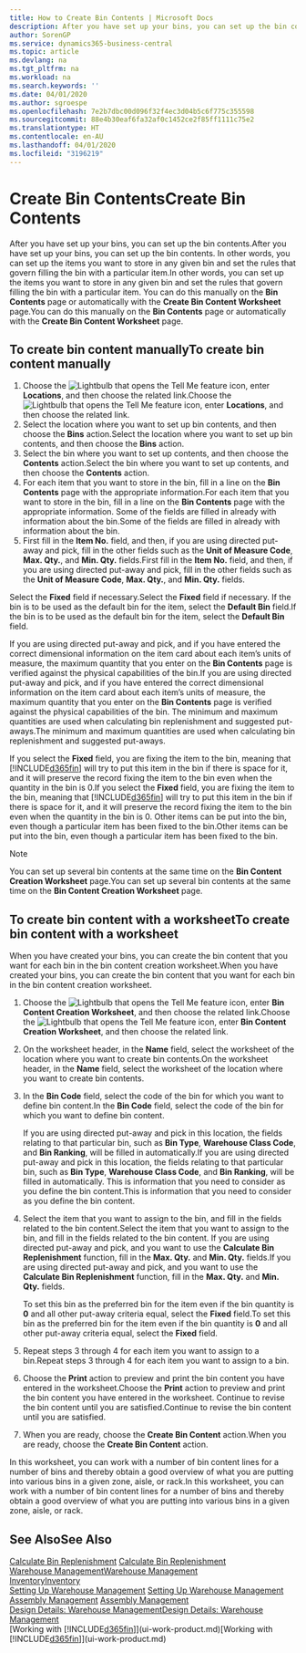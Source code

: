 ```yaml
---
title: How to Create Bin Contents | Microsoft Docs
description: After you have set up your bins, you can set up the bin contents. In other words, you can set up the items you want to store in any given bin and set the rules that govern filling the bin with a particular item.
author: SorenGP
ms.service: dynamics365-business-central
ms.topic: article
ms.devlang: na
ms.tgt_pltfrm: na
ms.workload: na
ms.search.keywords: ''
ms.date: 04/01/2020
ms.author: sgroespe
ms.openlocfilehash: 7e2b7dbc00d096f32f4ec3d04b5c6f775c355598
ms.sourcegitcommit: 88e4b30eaf6fa32af0c1452ce2f85ff1111c75e2
ms.translationtype: HT
ms.contentlocale: en-AU
ms.lasthandoff: 04/01/2020
ms.locfileid: "3196219"
---
```

# <a name="create-bin-contents"></a><span data-ttu-id="dc96e-104">Create Bin Contents</span><span class="sxs-lookup"><span data-stu-id="dc96e-104">Create Bin Contents</span></span>
<span data-ttu-id="dc96e-105">After you have set up your bins, you can set up the bin contents.</span><span class="sxs-lookup"><span data-stu-id="dc96e-105">After you have set up your bins, you can set up the bin contents.</span></span> <span data-ttu-id="dc96e-106">In other words, you can set up the items you want to store in any given bin and set the rules that govern filling the bin with a particular item.</span><span class="sxs-lookup"><span data-stu-id="dc96e-106">In other words, you can set up the items you want to store in any given bin and set the rules that govern filling the bin with a particular item.</span></span> <span data-ttu-id="dc96e-107">You can do this manually on the **Bin Contents** page or automatically with the **Create Bin Content Worksheet** page.</span><span class="sxs-lookup"><span data-stu-id="dc96e-107">You can do this manually on the **Bin Contents** page or automatically with the **Create Bin Content Worksheet** page.</span></span>

## <a name="to-create-bin-content-manually"></a><span data-ttu-id="dc96e-108">To create bin content manually</span><span class="sxs-lookup"><span data-stu-id="dc96e-108">To create bin content manually</span></span>  
1.  <span data-ttu-id="dc96e-109">Choose the ![Lightbulb that opens the Tell Me feature](media/ui-search/search_small.png "Tell me what you want to do") icon, enter **Locations**, and then choose the related link.</span><span class="sxs-lookup"><span data-stu-id="dc96e-109">Choose the ![Lightbulb that opens the Tell Me feature](media/ui-search/search_small.png "Tell me what you want to do") icon, enter **Locations**, and then choose the related link.</span></span>  
2.  <span data-ttu-id="dc96e-110">Select the location where you want to set up bin contents,  and then choose the **Bins** action.</span><span class="sxs-lookup"><span data-stu-id="dc96e-110">Select the location where you want to set up bin contents,  and then choose the **Bins** action.</span></span>  
3.  <span data-ttu-id="dc96e-111">Select the bin where you want to set up contents, and then choose the **Contents** action.</span><span class="sxs-lookup"><span data-stu-id="dc96e-111">Select the bin where you want to set up contents, and then choose the **Contents** action.</span></span>  
4.  <span data-ttu-id="dc96e-112">For each item that you want to store in the bin, fill in a line on the **Bin Contents** page with the appropriate information.</span><span class="sxs-lookup"><span data-stu-id="dc96e-112">For each item that you want to store in the bin, fill in a line on the **Bin Contents** page with the appropriate information.</span></span> <span data-ttu-id="dc96e-113">Some of the fields are filled in already with information about the bin.</span><span class="sxs-lookup"><span data-stu-id="dc96e-113">Some of the fields are filled in already with information about the bin.</span></span>  
5.  <span data-ttu-id="dc96e-114">First fill in the **Item No.** field, and then, if you are using directed put-away and pick, fill in the other fields such as the **Unit of Measure Code**, **Max. Qty.**, and **Min. Qty.** fields.</span><span class="sxs-lookup"><span data-stu-id="dc96e-114">First fill in the **Item No.** field, and then, if you are using directed put-away and pick, fill in the other fields such as the **Unit of Measure Code**, **Max. Qty.**, and **Min. Qty.** fields.</span></span>  

<span data-ttu-id="dc96e-115">Select the **Fixed** field if necessary.</span><span class="sxs-lookup"><span data-stu-id="dc96e-115">Select the **Fixed** field if necessary.</span></span> <span data-ttu-id="dc96e-116">If the bin is to be used as the default bin for the item, select the **Default Bin** field.</span><span class="sxs-lookup"><span data-stu-id="dc96e-116">If the bin is to be used as the default bin for the item, select the **Default Bin** field.</span></span>  

<span data-ttu-id="dc96e-117">If you are using directed put-away and pick, and if you have entered the correct dimensional information on the item card about each item’s units of measure, the maximum quantity that you enter on the **Bin Contents** page is verified against the physical capabilities of the bin.</span><span class="sxs-lookup"><span data-stu-id="dc96e-117">If you are using directed put-away and pick, and if you have entered the correct dimensional information on the item card about each item’s units of measure, the maximum quantity that you enter on the **Bin Contents** page is verified against the physical capabilities of the bin.</span></span> <span data-ttu-id="dc96e-118">The minimum and maximum quantities are used when calculating bin replenishment and suggested put-aways.</span><span class="sxs-lookup"><span data-stu-id="dc96e-118">The minimum and maximum quantities are used when calculating bin replenishment and suggested put-aways.</span></span>  

<span data-ttu-id="dc96e-119">If you select the **Fixed** field, you are fixing the item to the bin, meaning that [!INCLUDE[d365fin](includes/d365fin_md.md)] will try to put this item in the bin if there is space for it, and it will preserve the record fixing the item to the bin even when the quantity in the bin is 0.</span><span class="sxs-lookup"><span data-stu-id="dc96e-119">If you select the **Fixed** field, you are fixing the item to the bin, meaning that [!INCLUDE[d365fin](includes/d365fin_md.md)] will try to put this item in the bin if there is space for it, and it will preserve the record fixing the item to the bin even when the quantity in the bin is 0.</span></span> <span data-ttu-id="dc96e-120">Other items can be put into the bin, even though a particular item has been fixed to the bin.</span><span class="sxs-lookup"><span data-stu-id="dc96e-120">Other items can be put into the bin, even though a particular item has been fixed to the bin.</span></span>  

> [!NOTE]  
>  <span data-ttu-id="dc96e-121">You can set up several bin contents at the same time on the **Bin Content Creation Worksheet** page.</span><span class="sxs-lookup"><span data-stu-id="dc96e-121">You can set up several bin contents at the same time on the **Bin Content Creation Worksheet** page.</span></span>  

## <a name="to-create-bin-content-with-a-worksheet"></a><span data-ttu-id="dc96e-122">To create bin content with a worksheet</span><span class="sxs-lookup"><span data-stu-id="dc96e-122">To create bin content with a worksheet</span></span>  
<span data-ttu-id="dc96e-123">When you have created your bins, you can create the bin content that you want for each bin in the bin content creation worksheet.</span><span class="sxs-lookup"><span data-stu-id="dc96e-123">When you have created your bins, you can create the bin content that you want for each bin in the bin content creation worksheet.</span></span>

1.  <span data-ttu-id="dc96e-124">Choose the ![Lightbulb that opens the Tell Me feature](media/ui-search/search_small.png "Tell me what you want to do") icon, enter **Bin Content Creation Worksheet**, and then choose the related link.</span><span class="sxs-lookup"><span data-stu-id="dc96e-124">Choose the ![Lightbulb that opens the Tell Me feature](media/ui-search/search_small.png "Tell me what you want to do") icon, enter **Bin Content Creation Worksheet**, and then choose the related link.</span></span>  
2.  <span data-ttu-id="dc96e-125">On the worksheet header, in the **Name** field, select the worksheet of the location where you want to create bin contents.</span><span class="sxs-lookup"><span data-stu-id="dc96e-125">On the worksheet header, in the **Name** field, select the worksheet of the location where you want to create bin contents.</span></span>  
3.  <span data-ttu-id="dc96e-126">In the **Bin Code** field, select the code of the bin for which you want to define bin content.</span><span class="sxs-lookup"><span data-stu-id="dc96e-126">In the **Bin Code** field, select the code of the bin for which you want to define bin content.</span></span>   

    <span data-ttu-id="dc96e-127">If you are using directed put-away and pick in this location, the fields relating to that particular bin, such as **Bin Type**, **Warehouse Class Code**, and **Bin Ranking**, will be filled in automatically.</span><span class="sxs-lookup"><span data-stu-id="dc96e-127">If you are using directed put-away and pick in this location, the fields relating to that particular bin, such as **Bin Type**, **Warehouse Class Code**, and **Bin Ranking**, will be filled in automatically.</span></span> <span data-ttu-id="dc96e-128">This is information that you need to consider as you define the bin content.</span><span class="sxs-lookup"><span data-stu-id="dc96e-128">This is information that you need to consider as you define the bin content.</span></span>  
4.  <span data-ttu-id="dc96e-129">Select the item that you want to assign to the bin, and fill in the fields related to the bin content.</span><span class="sxs-lookup"><span data-stu-id="dc96e-129">Select the item that you want to assign to the bin, and fill in the fields related to the bin content.</span></span> <span data-ttu-id="dc96e-130">If you are using directed put-away and pick, and you want to use the **Calculate Bin Replenishment** function, fill in the **Max. Qty.** and **Min. Qty.** fields.</span><span class="sxs-lookup"><span data-stu-id="dc96e-130">If you are using directed put-away and pick, and you want to use the **Calculate Bin Replenishment** function, fill in the **Max. Qty.** and **Min. Qty.** fields.</span></span>  

    <span data-ttu-id="dc96e-131">To set this bin as the preferred bin for the item even if the bin quantity is **0** and all other put-away criteria equal, select the **Fixed** field.</span><span class="sxs-lookup"><span data-stu-id="dc96e-131">To set this bin as the preferred bin for the item even if the bin quantity is **0** and all other put-away criteria equal, select the **Fixed** field.</span></span>  
5.  <span data-ttu-id="dc96e-132">Repeat steps 3 through 4 for each item you want to assign to a bin.</span><span class="sxs-lookup"><span data-stu-id="dc96e-132">Repeat steps 3 through 4 for each item you want to assign to a bin.</span></span>  
6.  <span data-ttu-id="dc96e-133">Choose the **Print** action to preview and print the bin content you have entered in the worksheet.</span><span class="sxs-lookup"><span data-stu-id="dc96e-133">Choose the **Print** action to preview and print the bin content you have entered in the worksheet.</span></span> <span data-ttu-id="dc96e-134">Continue to revise the bin content until you are satisfied.</span><span class="sxs-lookup"><span data-stu-id="dc96e-134">Continue to revise the bin content until you are satisfied.</span></span>  
7.  <span data-ttu-id="dc96e-135">When you are ready, choose the **Create Bin Content** action.</span><span class="sxs-lookup"><span data-stu-id="dc96e-135">When you are ready, choose the **Create Bin Content** action.</span></span>  

<span data-ttu-id="dc96e-136">In this worksheet, you can work with a number of bin content lines for a number of bins and thereby obtain a good overview of what you are putting into various bins in a given zone, aisle, or rack.</span><span class="sxs-lookup"><span data-stu-id="dc96e-136">In this worksheet, you can work with a number of bin content lines for a number of bins and thereby obtain a good overview of what you are putting into various bins in a given zone, aisle, or rack.</span></span>  

## <a name="see-also"></a><span data-ttu-id="dc96e-137">See Also</span><span class="sxs-lookup"><span data-stu-id="dc96e-137">See Also</span></span>
<span data-ttu-id="dc96e-138">[Calculate Bin Replenishment](warehouse-how-to-calculate-bin-replenishment.md)  </span><span class="sxs-lookup"><span data-stu-id="dc96e-138">[Calculate Bin Replenishment](warehouse-how-to-calculate-bin-replenishment.md)  </span></span>  
[<span data-ttu-id="dc96e-139">Warehouse Management</span><span class="sxs-lookup"><span data-stu-id="dc96e-139">Warehouse Management</span></span>](warehouse-manage-warehouse.md)  
[<span data-ttu-id="dc96e-140">Inventory</span><span class="sxs-lookup"><span data-stu-id="dc96e-140">Inventory</span></span>](inventory-manage-inventory.md)  
<span data-ttu-id="dc96e-141">[Setting Up Warehouse Management](warehouse-setup-warehouse.md)   </span><span class="sxs-lookup"><span data-stu-id="dc96e-141">[Setting Up Warehouse Management](warehouse-setup-warehouse.md)   </span></span>  
<span data-ttu-id="dc96e-142">[Assembly Management](assembly-assemble-items.md)  </span><span class="sxs-lookup"><span data-stu-id="dc96e-142">[Assembly Management](assembly-assemble-items.md)  </span></span>  
[<span data-ttu-id="dc96e-143">Design Details: Warehouse Management</span><span class="sxs-lookup"><span data-stu-id="dc96e-143">Design Details: Warehouse Management</span></span>](design-details-warehouse-management.md)  
<span data-ttu-id="dc96e-144">[Working with [!INCLUDE[d365fin](includes/d365fin_md.md)]](ui-work-product.md)</span><span class="sxs-lookup"><span data-stu-id="dc96e-144">[Working with [!INCLUDE[d365fin](includes/d365fin_md.md)]](ui-work-product.md)</span></span>
